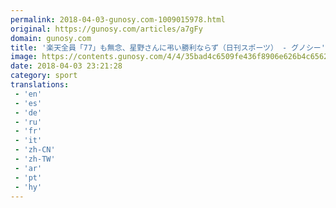 ```yaml
---
permalink: 2018-04-03-gunosy.com-1009015978.html
original: https://gunosy.com/articles/a7gFy
domain: gunosy.com
title: '楽天全員「77」も無念、星野さんに弔い勝利ならず（日刊スポーツ） - グノシー'
image: https://contents.gunosy.com/4/4/35bad4c6509fe436f8906e626b4c6562_content.jpg
date: 2018-04-03 23:21:28
category: sport
translations: 
 - 'en'
 - 'es'
 - 'de'
 - 'ru'
 - 'fr'
 - 'it'
 - 'zh-CN'
 - 'zh-TW'
 - 'ar'
 - 'pt'
 - 'hy'
---
```


